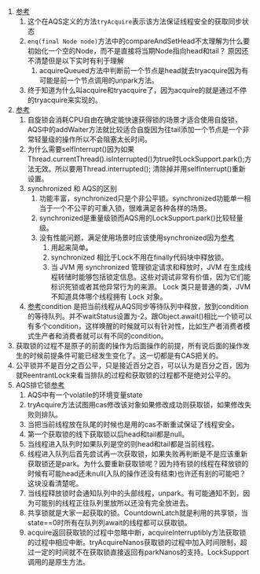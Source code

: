 1. [参考](http://www.cnblogs.com/yulinfeng/p/6874240.html)     
    1. 这个在AQS定义的方法`tryAcquire`表示该方法保证线程安全的获取同步状态   
    1. `enq(final Node node)`方法中的compareAndSetHead不太理解为什么要初始化一个空的Node，而不是直接将当期Node指向head和tail？ 
    原因还不清楚但是以下实时有利于理解
        1. acquireQueued方法中判断前一个节点是head就去tryacquire因为有可能是前一个节点调用的unpark方法。
    1. 终于知道为什么叫acquire和tryacquire了，因为acquire的就是通过不停的tryacquire来实现的。   
1. [参考](https://www.cnblogs.com/waterystone/p/4920797.html)     
    1. 自旋锁会消耗CPU自由在确定能快速获得锁的场景才适合使用自旋锁，AQS中的addWaiter方法就比较适合自旋因为往tail添加一个节点是一个非常轻量级的操作所以不会阻塞太长时间。   
    1. 为什么需要selfInterrupt()因为如果Thread.currentThread().isInterrupted()为true时LockSupport.park();方法无效。所以要用Thread.interrupted();
    清除掉并用selfInterrupt()重新设置。      
    1. synchronized 和 AQS的区别      
        1. 功能丰富，synchronized只是个非公平锁。synchronized功能单一相当于一个不公平的可重入锁，很难满足各种各样的场景。  
        1. synchronized是重量级锁而AQS用的LockSupport.park()比较轻量级。   
        1. 没有性能问题，满足使用场景时应该使用synchronized因为[参考](https://blog.csdn.net/fw0124/article/details/6672522)     
            1. 用起来简单。   
            1. synchronized 相比于Lock不用在finally代码块中释放锁。    
            1. 当 JVM 用 synchronized 管理锁定请求和释放时，JVM 在生成线程转储时能够包括锁定信息。这些对调试非常有价值，因为它们能标识死锁或者其他异常行为的来源。 Lock 类只是普通的类，JVM 不知道具体哪个线程拥有 Lock 对象。     
    1. [参考](https://blog.csdn.net/xiaoxufox/article/details/51353679)condition 是把当前线程从AQS同步等待队列中释放，放到condition的等待队列。并不waitStatus设置为-2。跟Object.await()相比一个锁可以有多个condition，这样唤醒的时候就可以有针对性，比如生产者消费者模式生产者和消费者就可以有不同的condition。   
1. 获取锁的过程不是原子的前面的操作为后面操作的前提，所有说后面的操作发生的时候前提条件可能已经发生变化了。这一切都是有CAS把关的。   
1. 公平锁并不是百分之百公平，只是接近百分之百，可以认为是百分之百，因为就ReentrantLock来看当排队的过程和获取锁的过程都不是绝对公平的。   
1. AQS排它锁[参考](http://www.infoq.com/cn/articles/jdk1.8-abstractqueuedsynchronizer#anch112663)    
    1. AQS中有一个volatile的环境变量state
    1. tryAcquire方法试图用cas修改该对象如果修改成功则获取锁，如果修改失败则排队。
    1. 当把当前线程放在队尾的时候也是用的cas不断重试保证了线程安全。   
    1. 第一个获取锁的线下获取锁以后head和tail都是null。  
    1. 当线程进入队列时如果队列是空的则head和tail都是当前线程。  
    1. 线程进入队列后首先尝试再一次获取锁，如果失败再判断是不是应该重新获取锁还是park。为什么要重新获取锁呢？因为持有锁的线程在释放锁的时候有可能head还未null(入队的操作还没有结束)也许还有别的可能吧？这块没看清楚呢。
    1. 当线程释放锁时会通知队列中的头部线程，unpark。有可能通知不到，因为可能别的线程正往队列里放所以还没有完全放进去。    
    1. 共享锁就是大家一起获取的锁。CountdownLatch就是利用的共享锁，当state==0时所有在队列列await的线程都可以获取锁。
    1. acquire返回获取锁的过程中忽略中断，acquireInterruptibly方法获取锁的过程中相应中断。tryAcquireNanos获取锁的过程中加入时间限制，超过一定的时间就不在获取锁直接返回有parkNanos的支持。LockSupport调用的是原生方法。     
    
            
    
    
